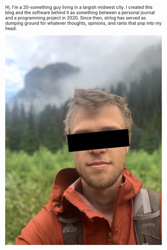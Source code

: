 Hi, I'm a 20-something guy living in a largish midwest city. I created this blog and the software behind it as something between a personal journal and a programming project in 2020. Since then, strlog has served as dumping ground for whatever thoughts, opinions, and rants that pop into my head.

![The author](redacted_selfie.jpeg)